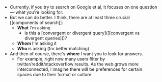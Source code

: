 - Currently, if you try to search on Google et al, it focuses on one question— what you're looking for.
- But we can do better. I think, there are at least three crucial [[components of search]]:
    - __What__ I'm asking
        - is this a [convergent or divergent query]([[convergent vs divergent queries]])?
    - __Whom__ I'm asking it
    - __Who__ is asking (for better matching)
- And then of course, there's __where__ I want you to look for answers.
    - For example, right now many users filter by twitter/reddit/stackoverflow results. As the web grows more interconnected, I imagine there will be preferences for certain spaces due to their format or culture. 
